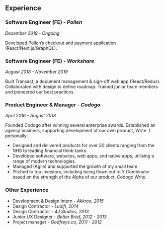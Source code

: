 ## Experience

### Software Engineer (FE) _- Pollen_

_December 2019 - Ongoing_

Developed Pollen’s checkout and payment application (React/Next.js/GraphQL).

### Software Engineer (FE) _- Workshare_

_August 2018 - November 2019_

Built Transact, a document management & sign-off web app (React/Redux). Collaborated with design to define roadmap. Trained junior team members and pioneered our best practices.

### Product Engineer & Manager _- Codogo_

_April 2016 - August 2018_

Founded Codogo after winning several enterprise awards. Established an agency business, supporting development of our own product, Write. I personally:

- Designed and delivered products for over 30 clients ranging from the NHS to leading financial think-tanks.
- Developed software, websites, web apps, and native apps, utilising a range of modern technologies.
- Managed (Agile) and supported the growth of my small team.
- Pitched to top investors, including being flown out to Y Combinator based on the strength of the Alpha of our product, Codogo Write.

### Other Experience

- Development & Design Intern _- Akkroo, 2015_
- Design Contractor _- Ludifi, 2014_
- Design Contractor _- 4J Studios, 2013_
- Junior UX Designer _- Better Brief, 2012 - 2013_
- Project manager _- Godfreys.co, 2011 - 2012_
